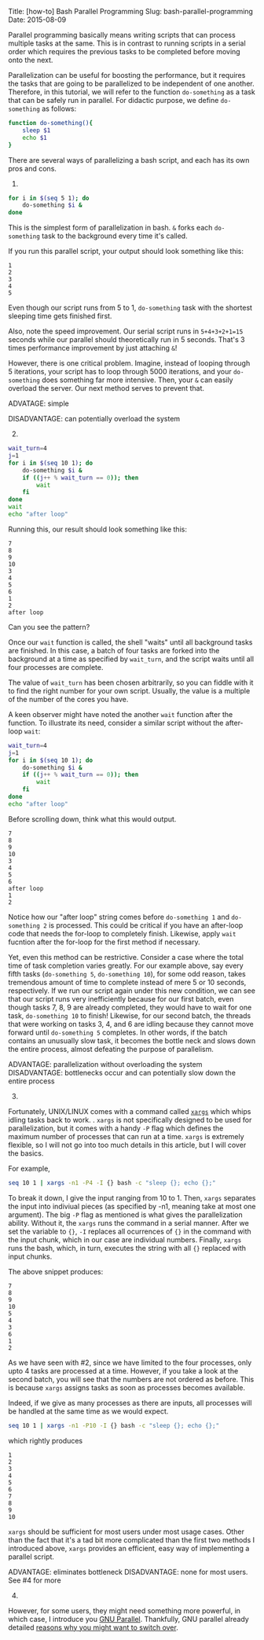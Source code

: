 Title: [how-to] Bash Parallel Programming
Slug: bash-parallel-programming
Date: 2015-08-09

Parallel programming basically means writing scripts that can process multiple
tasks at the same. This is in contrast to running scripts in a serial order which requires the
previous tasks to be completed before moving onto the next.

Parallelization can be useful for boosting the performance, but it requires the tasks
that are going to be parallelized to be independent of one another. Therefore, in
this tutorial, we will refer to the function `do-something` as a task that can
be safely run in parallel. For didactic purpose, we define `do-something` as follows:

```bash
function do-something(){
    sleep $1
    echo $1
}
```

There are several ways of parallelizing a bash script, and each has its own pros
and cons.

1.

```bash
for i in $(seq 5 1); do
    do-something $i &
done
```

This is the simplest form of parallelization in bash. `&` forks each
`do-something` task to the background every time it's called.

If you run this parallel script, your output should look something like this:

```
1
2
3
4
5
```

Even though our script runs from 5 to 1, `do-something` task with the shortest sleeping time gets finished first.

Also, note the speed improvement. Our serial script runs in `5+4+3+2+1=15`
seconds while our parallel should theoretically run in 5 seconds. That's 3 times performance improvement by just attaching `&`!

However, there is one critical problem. Imagine, instead of looping through 5 iterations, your script has to loop through 5000 iterations, and your `do-something` does something far more intensive. Then, your `&` can easily overload the server. Our next method serves to prevent that.

ADVATAGE: simple

DISADVANTAGE: can potentially overload the system

2. 

```bash
wait_turn=4
j=1
for i in $(seq 10 1); do
    do-something $i &
    if ((j++ % wait_turn == 0)); then
        wait
    fi
done
wait
echo "after loop"
```

Running this, our result should look something like this:

```
7
8
9
10
3
4
5
6
1
2
after loop
```

Can you see the pattern?

Once our `wait` function is called, the shell "waits" until all background tasks
are finished. In this case, a batch of four tasks are forked into the background at a time as specified by `wait_turn`, and the script waits until all four processes are complete. 

The value of `wait_turn` has been chosen arbitrarily, so you can fiddle with it to find the right number for your own script. Usually, the value is a multiple of the number of the cores you have.

A keen observer might have noted the another `wait` function after the function.
To illustrate its need, consider a similar script without the after-loop `wait`:

```bash
wait_turn=4
j=1
for i in $(seq 10 1); do
    do-something $i &
    if ((j++ % wait_turn == 0)); then
        wait
    fi
done
echo "after loop"
```

Before scrolling down, think what this would output.

```
7
8
9
10
3
4
5
6
after loop
1
2
```

Notice how our "after loop" string comes before `do-something 1` and `do-something 2` is
processed. This could be critical if you have an after-loop code that needs the
for-loop to completely finish. Likewise, apply `wait` fucntion after the for-loop for the first method if necessary.

Yet, even this method can be restrictive. Consider a case where the total time
of task completion varies greatly. For our example above, say every fifth tasks
(`do-something 5`, `do-something 10`), for some odd reason, takes tremendous
amount of time to complete instead of mere 5 or 10 seconds, respectively. If we
run our script again under this new condition, we can see that our script runs
very inefficiently because for our first batch, even though tasks 7, 8, 9 are
already completed, they would have to wait for one task, `do-something 10` to
finish! Likewise, for our second batch, the threads that were working on tasks
3, 4, and 6 are idling because they cannot move forward until `do-something 5`
completes. In other words, if the batch contains an unusually slow task, it becomes
the bottle neck and slows down the entire process, almost defeating the purpose
of parallelism.

ADVANTAGE: parallelization without overloading the system
DISADVANTAGE: bottlenecks occur and can potentially slow down the entire process

3.

Fortunately, UNIX/LINUX comes with a command called
[`xargs`](https://en.wikipedia.org/wiki/Xargs) which whips idling tasks back to
work. . `xargs` is not specifically designed to be used for parallelization, but
it comes with a handy `-P` flag which defines the maximum number of processes that can run at
a time. `xargs` is extremely flexible, so I will not go into too much details in
this article, but I will cover the basics.

For example,

```bash
seq 10 1 | xargs -n1 -P4 -I {} bash -c "sleep {}; echo {};"
```

To break it down, I give the input ranging from 10 to 1. Then, `xargs` separates
the input into indiviual pieces (as specified by -n1, meaning take at most one
argument). The big `-P` flag as mentioned is what gives the parallelization
ability. Without it, the `xargs` runs the command in a serial manner. After we
set the variable to `{}`, `-I` replaces all ocurrences of `{}` in the command
with the input chunk, which in our case are individual numbers. Finally, `xargs`
runs the bash, which, in turn, executes the string with all `{}` replaced with
input chunks.


The above snippet produces:

```
7
8
9
10
5
4
3
6
1
2
```

As we have seen with #2, since we have limited to the four processes, only upto 4 tasks are processed at a time. However, if you take a look at the second batch, you will see that the numbers are not ordered as before. This is because `xargs` assigns tasks as soon as processes becomes available.

Indeed, if we give as many processes as there are inputs, all processes will be handled at the same time as we would expect.

```bash
seq 10 1 | xargs -n1 -P10 -I {} bash -c "sleep {}; echo {};"
```

which rightly produces

```
1
2
3
4
5
6
7
8
9
10
```

`xargs` should be sufficient for most users under most usage cases. Other than the fact that it's a tad bit more complicated than the first two methods I introduced above, `xargs` provides an efficient, easy way of implementing a parallel script.

ADVANTAGE: eliminates bottleneck
DISADVANTAGE: none for most users. See #4 for more

4. 

However, for some users, they might need something more powerful, in which case,
I introduce you [GNU Parallel](http://www.gnu.org/software/parallel/).
Thankfully, GNU parallel already detailed
[reasons why you might want to switch over](https://www.gnu.org/software/parallel/man.html#DIFFERENCES-BETWEEN-xargs-AND-GNU-Parallel).
